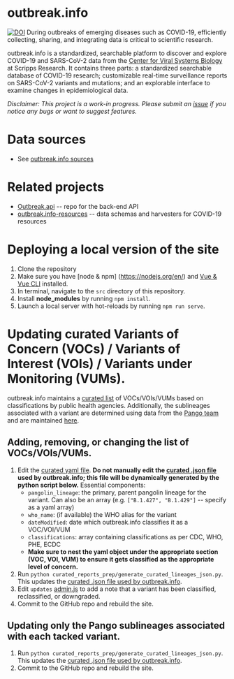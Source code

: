 # outbreak.info
[![DOI](https://zenodo.org/badge/243126729.svg)](https://zenodo.org/badge/latestdoi/243126729)
During outbreaks of emerging diseases such as COVID-19, efficiently collecting, sharing, and integrating data is critical to scientific research.

outbreak.info is a standardized, searchable platform to discover and explore COVID-19 and SARS-CoV-2 data from the [Center for Viral Systems Biology](http://cvisb.org/) at Scripps Research. It contains three parts: a standardized searchable database of COVID-19 research; customizable real-time surveillance reports on SARS-CoV-2 variants and mutations; and an explorable interface to examine changes in epidemiological data.

*Disclaimer: This project is a work-in progress. Please submit an [issue](https://github.com/SuLab/outbreak.info/issues) if you notice any bugs or want to suggest features.*

# Data sources
- See [outbreak.info sources](https://outbreak.info/sources)

# Related projects
- [Outbreak.api](https://github.com/biothings/outbreak.api) -- repo for the back-end API
- [outbreak.info-resources](https://github.com/SuLab/outbreak.info-resources) -- data schemas and harvesters for COVID-19 resources

# Deploying a local version of the site
1. Clone the repository
2. Make sure you have [node & npm] (https://nodejs.org/en/) and [Vue & Vue CLI](https://cli.vuejs.org/guide/installation.html) installed.
3. In terminal, navigate to the `src` directory of this repository.
4. Install **node_modules** by running `npm install`.
5. Launch a local server with hot-reloads by running `npm run serve`.

# Updating curated Variants of Concern (VOCs) / Variants of Interest (VOIs) / Variants under Monitoring (VUMs).
outbreak.info maintains a [curated list](https://github.com/outbreak-info/outbreak.info/blob/master/curated_reports_prep/curated_lineages.yaml) of VOCs/VOIs/VUMs based on classifications by public health agencies. Additionally, the sublineages associated with a variant are determined using data from the [Pango team](https://github.com/cov-lineages/pango-designation/blob/master/lineage_notes.txt) and are maintained [here](https://github.com/outbreak-info/outbreak.info/blob/master/curated_reports_prep/lineages.yml). 

## Adding, removing, or changing the list of VOCs/VOIs/VUMs.
1. Edit the [curated yaml file](https://github.com/outbreak-info/outbreak.info/blob/master/curated_reports_prep/curated_lineages.yaml). **Do not manually edit the [curated .json file](https://github.com/outbreak-info/outbreak.info/blob/master/web/src/assets/genomics/curated_lineages.json) used by outbreak.info; this file will be dynamically generated by the python script below.** Essential components:
    - `pangolin_lineage`: the primary, parent pangolin lineage for the variant. Can also be an array (e.g. `["B.1.427", "B.1.429"]` -- specify as a yaml array)
    - `who_name`: (if available) the WHO alias for the variant
    - `dateModified`: date which outbreak.info classifies it as a VOC/VOI/VUM
    - `classifications`: array containing classifications as per CDC, WHO, PHE, ECDC
    - **Make sure to nest the yaml object under the appropriate section (VOC, VOI, VUM) to ensure it gets classified as the appropriate level of concern.**
2. Run `python curated_reports_prep/generate_curated_lineages_json.py`. This updates the [curated .json file used by outbreak.info](https://github.com/outbreak-info/outbreak.info/blob/master/web/src/assets/genomics/curated_lineages.json).
3. Edit `updates` [admin.js](https://github.com/outbreak-info/outbreak.info/blob/master/web/src/store/modules/admin.js) to add a note that a variant has been classified, reclassified, or downgraded.
4. Commit to the GitHub repo and rebuild the site.

## Updating only the Pango sublineages associated with each tacked variant.
1. Run `python curated_reports_prep/generate_curated_lineages_json.py`. This updates the [curated .json file used by outbreak.info](https://github.com/outbreak-info/outbreak.info/blob/master/web/src/assets/genomics/curated_lineages.json).
2. Commit to the GitHub repo and rebuild the site.

